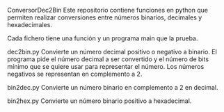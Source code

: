 ConversorDec2Bin
Este repositorio contiene funciones en python que permiten realizar conversiones entre números binarios, decimales y hexadecimales.

Cada fichero tiene una función y un programa main que la prueba.

dec2bin.py
Convierte un número decimal positivo o negativo a binario. El programa pide el número decimal a ser convertido y el número de bits mínimo que se quiere usar para representar el número. Los números negativos se representan en complemento a 2.

bin2dec.py
Convierte un número binario en complemento a 2 en decimal.

bin2hex.py
Convierte un número binario positivo a hexadecimal.
